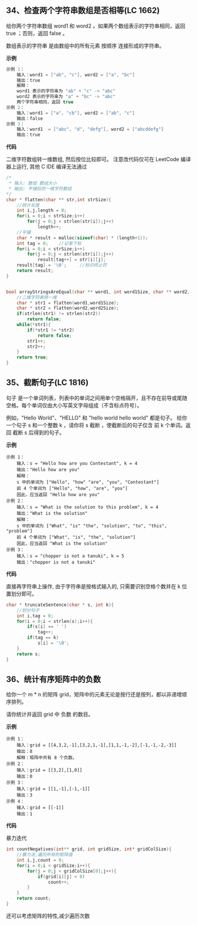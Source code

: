 ## 34、检查两个字符串数组是否相等(LC 1662)

给你两个字符串数组 word1 和 word2 。如果两个数组表示的字符串相同，返回 true ；否则，返回 false 。

数组表示的字符串 是由数组中的所有元素 按顺序 连接形成的字符串。

**示例**

```c
示例 1：
    输入：word1 = ["ab", "c"], word2 = ["a", "bc"]
    输出：true
    解释：
    word1 表示的字符串为 "ab" + "c" -> "abc"
    word2 表示的字符串为 "a" + "bc" -> "abc"
    两个字符串相同，返回 true
示例 2：
    输入：word1 = ["a", "cb"], word2 = ["ab", "c"]
    输出：false
示例 3：
    输入：word1  = ["abc", "d", "defg"], word2 = ["abcddefg"]
    输出：true
```

**代码**

二维字符数组转一维数组, 然后按位比较即可。 注意改代码仅可在 LeetCode 编译器上运行, 其他 C IDE 编译无法通过

```c
/*
 * 输入: 数组 数组大小
 * 输出: 平铺后的一维字符数组
*/
char * flatten(char ** str,int strSize){
    //统计长度
    int i,j,length = 0;
    for(i = 0;i < strSize;i++)
        for(j = 0;j < strlen(str[i]);j++)
            length++;
    //平铺
    char * result = malloc(sizeof(char) * (length+1));
    int tag = 0;    //记录下标
    for(i = 0;i < strSize;i++)
        for(j = 0;j < strlen(str[i]);j++)
            result[tag++] = str[i][j];
    result[tag] = '\0';     //标识终止符
    return result;
}


bool arrayStringsAreEqual(char ** word1, int word1Size, char ** word2, int word2Size){
    //二维字符串转一维
    char * str1 = flatten(word1,word1Size);
    char * str2 = flatten(word2,word2Size);
    if(strlen(str1) != strlen(str2))
        return false;
    while(*str1){
        if(*str1 != *str2)
            return false;
        str1++;
        str2++;
    }
    return true;
}
```



## 35、截断句子(LC 1816)

句子 是一个单词列表，列表中的单词之间用单个空格隔开，且不存在前导或尾随空格。每个单词仅由大小写英文字母组成（不含标点符号）。

例如，"Hello World"、"HELLO" 和 "hello world hello world" 都是句子。
给你一个句子 s 和一个整数 k ，请你将 s 截断 ，使截断后的句子仅含 前 k 个单词。返回 截断 s 后得到的句子。

**示例**

```
示例 1：
    输入：s = "Hello how are you Contestant", k = 4
    输出："Hello how are you"
    解释：
    s 中的单词为 ["Hello", "how" "are", "you", "Contestant"]
    前 4 个单词为 ["Hello", "how", "are", "you"]
    因此，应当返回 "Hello how are you"
示例 2：
    输入：s = "What is the solution to this problem", k = 4
    输出："What is the solution"
    解释：
    s 中的单词为 ["What", "is" "the", "solution", "to", "this", "problem"]
    前 4 个单词为 ["What", "is", "the", "solution"]
    因此，应当返回 "What is the solution"
示例 3：
    输入：s = "chopper is not a tanuki", k = 5
    输出："chopper is not a tanuki"
```

**代码**

直接再字符串上操作, 由于字符串是按格式输入的, 只需要识别空格个数并在 k 位置划分即可。

```c
char * truncateSentence(char * s, int k){
    //划分句子
    int i,tag = 0;
    for(i = 0;i < strlen(s);i++){
        if(s[i] == ' ')
            tag++;
        if(tag == k)
            s[i] = '\0';
    }
    return s;
}
```



## 36、统计有序矩阵中的负数

给你一个 m * n 的矩阵 grid，矩阵中的元素无论是按行还是按列，都以非递增顺序排列。 

请你统计并返回 grid 中 负数 的数目。

**示例**

```
示例 1：
    输入：grid = [[4,3,2,-1],[3,2,1,-1],[1,1,-1,-2],[-1,-1,-2,-3]]
    输出：8
    解释：矩阵中共有 8 个负数。
示例 2：
    输入：grid = [[3,2],[1,0]]
    输出：0
示例 3：
    输入：grid = [[1,-1],[-1,-1]]
    输出：3
示例 4：
    输入：grid = [[-1]]
    输出：1
```

**代码**

暴力迭代

```c
int countNegatives(int** grid, int gridSize, int* gridColSize){
    //暴力法,遍历所有的矩阵值
    int i,j,count = 0;
    for(i = 0;i < gridSize;i++){
        for(j = 0;j < gridColSize[0];j++){
            if(grid[i][j] < 0)
                count++;
        }
    }
    return count;
}
```

还可以考虑矩阵的特性,减少遍历次数